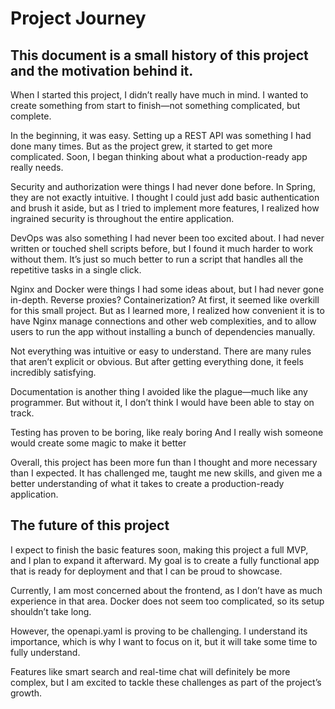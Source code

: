 # Project Journey

## This document is a small history of this project and the motivation behind it.

When I started this project, I didn’t really have much in mind. 
I wanted to create something from start to finish—not something complicated, but complete.

In the beginning, it was easy. Setting up a REST API was something I had done many times. 
But as the project grew, it started to get more complicated. Soon, I began thinking about what a production-ready app really needs.

Security and authorization were things I had never done before. In Spring, they are not exactly intuitive. 
I thought I could just add basic authentication and brush it aside, but as I tried to implement more features, I realized how ingrained security is throughout the entire application.

DevOps was also something I had never been too excited about. 
I had never written or touched shell scripts before, but I found it much harder to work without them. 
It’s just so much better to run a script that handles all the repetitive tasks in a single click.

Nginx and Docker were things I had some ideas about, but I had never gone in-depth. 
Reverse proxies? Containerization? At first, it seemed like overkill for this small project. 
But as I learned more, I realized how convenient it is to have Nginx manage connections and other web complexities, and to allow users to run the app without installing a bunch of dependencies manually.

Not everything was intuitive or easy to understand. 
There are many rules that aren’t explicit or obvious. 
But after getting everything done, it feels incredibly satisfying.

Documentation is another thing I avoided like the plague—much like any programmer. 
But without it, I don’t think I would have been able to stay on track.

Testing has proven to be boring, like realy boring
And I really wish someone would create some magic to make it better

Overall, this project has been more fun than I thought and more necessary than I expected. It has challenged me, taught me new skills, and given me a better understanding of what it takes to create a production-ready application.

## The future of this project
I expect to finish the basic features soon, making this project a full MVP, and I plan to expand it afterward. My goal is to create a fully functional app that is ready for deployment and that I can be proud to showcase.

Currently, I am most concerned about the frontend, as I don’t have as much experience in that area. Docker does not seem too complicated, so its setup shouldn’t take long.

However, the openapi.yaml is proving to be challenging. I understand its importance, which is why I want to focus on it, but it will take some time to fully understand.

Features like smart search and real-time chat will definitely be more complex, but I am excited to tackle these challenges as part of the project’s growth.
